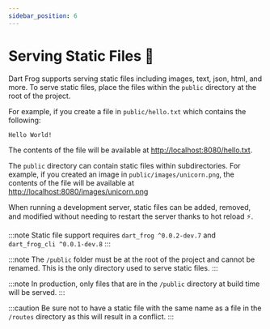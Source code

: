 ```yaml
---
sidebar_position: 6
---
```


# Serving Static Files 📁

Dart Frog supports serving static files including images, text, json, html, and more. To serve static files, place the files within the `public` directory at the root of the project.

For example, if you create a file in `public/hello.txt` which contains the following:

```
Hello World!
```

The contents of the file will be available at [http://localhost:8080/hello.txt](http://localhost:8080/hello.txt).

The `public` directory can contain static files within subdirectories. For example, if you created an image in `public/images/unicorn.png`, the contents of the file will be available at [http://localhost:8080/images/unicorn.png](http://localhost:8080/images/unicorn.png)

When running a development server, static files can be added, removed, and modified without needing to restart the server thanks to hot reload ⚡️.

:::note
Static file support requires `dart_frog ^0.0.2-dev.7` and `dart_frog_cli ^0.0.1-dev.8`
:::

:::note
The `/public` folder must be at the root of the project and cannot be renamed. This is the only directory used to serve static files.
:::

:::note
In production, only files that are in the `/public` directory at build time will be served.
:::

:::caution
Be sure not to have a static file with the same name as a file in the `/routes` directory as this will result in a conflict.
:::
